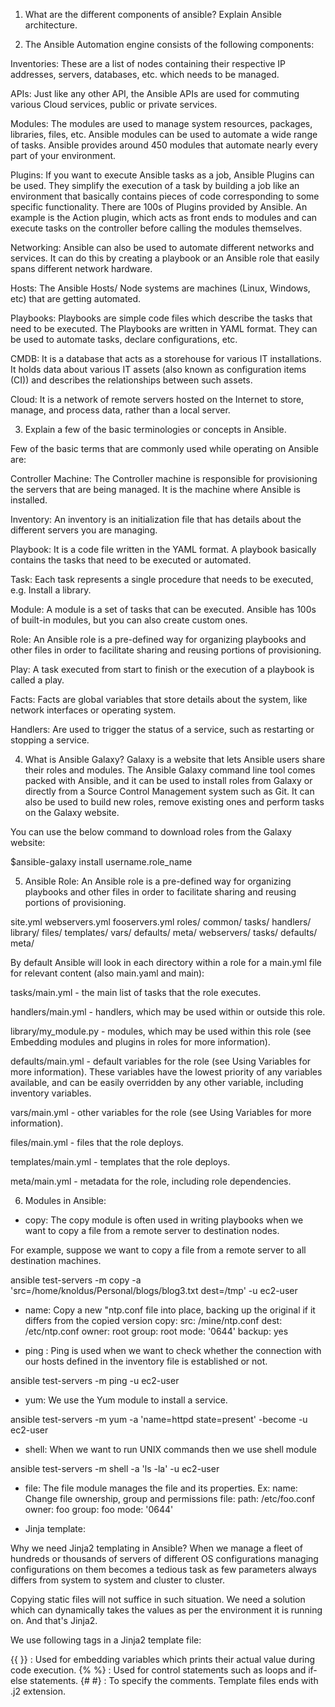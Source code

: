 1) What are the different components of ansible? Explain Ansible architecture.

2) The Ansible Automation engine consists of the following components:

Inventories: These are a list of nodes containing their respective IP addresses, servers, databases, etc. which needs to be managed.

APIs: Just like any other API, the Ansible APIs are used for commuting various Cloud services, public or private services.

Modules: The modules are used to manage system resources, packages, libraries, files, etc. Ansible modules can be used to automate a wide range of tasks. Ansible provides around 450 modules that automate nearly every part of your environment.

Plugins: If you want to execute Ansible tasks as a job, Ansible Plugins can be used. They simplify the execution of a task by building a job like an environment that basically contains pieces of code corresponding to some specific functionality. There are 100s of Plugins provided by Ansible. An example is the Action plugin, which acts as front ends to modules and can execute tasks on the controller before calling the modules themselves.

Networking: Ansible can also be used to automate different networks and services. It can do this by creating a playbook or an Ansible role that easily spans different network hardware.

Hosts: The Ansible Hosts/ Node systems are machines (Linux, Windows, etc) that are getting automated.

Playbooks: Playbooks are simple code files which describe the tasks that need to be executed. The Playbooks are written in YAML format. They can be used to automate tasks, declare configurations, etc.

CMDB: It is a database that acts as a storehouse for various IT installations. It holds data about various IT assets (also known as configuration items (CI)) and describes the relationships between such assets.

Cloud: It is a network of remote servers hosted on the Internet to store, manage, and process data, rather than a local server.

3) Explain a few of the basic terminologies or concepts in Ansible.

Few of the basic terms that are commonly used while operating on Ansible are:

Controller Machine: The Controller machine is responsible for provisioning the servers that are being managed. It is the machine where Ansible is installed.

Inventory: An inventory is an initialization file that has details about the different servers you are managing.

Playbook: It is a code file written in the YAML format. A playbook basically contains the tasks that need to be executed or automated.

Task: Each task represents a single procedure that needs to be executed, e.g. Install a library.

Module: A module is a set of tasks that can be executed. Ansible has 100s of built-in modules, but you can also create custom ones.

Role: An Ansible role is a pre-defined way for organizing playbooks and other files in order to facilitate sharing and reusing portions of provisioning.

Play: A task executed from start to finish or the execution of a playbook is called a play.

Facts: Facts are global variables that store details about the system, like network interfaces or operating system.

Handlers: Are used to trigger the status of a service, such as restarting or stopping a service.

4) What is Ansible Galaxy? 
Galaxy is a website that lets Ansible users share their roles and modules. The Ansible Galaxy command line tool comes packed with Ansible, and it can be used to install roles from Galaxy or directly from a Source Control Management system such as Git. It can also be used to build new roles, remove existing ones and perform tasks on the Galaxy website.

You can use the below command to download roles from the Galaxy website:

$ansible-galaxy install username.role_name

5) Ansible Role:
An Ansible role is a pre-defined way for organizing playbooks and other files in order to facilitate sharing and reusing portions of provisioning.

site.yml
webservers.yml
fooservers.yml
roles/
    common/
        tasks/
        handlers/
        library/
        files/
        templates/
        vars/
        defaults/
        meta/
    webservers/
        tasks/
        defaults/
        meta/

By default Ansible will look in each directory within a role for a main.yml file for relevant content (also main.yaml and main):

tasks/main.yml - the main list of tasks that the role executes.

handlers/main.yml - handlers, which may be used within or outside this role.

library/my_module.py - modules, which may be used within this role (see Embedding modules and plugins in roles for more information).

defaults/main.yml - default variables for the role (see Using Variables for more information). These variables have the lowest priority of any variables available, and can be easily overridden by any other variable, including inventory variables.

vars/main.yml - other variables for the role (see Using Variables for more information).

files/main.yml - files that the role deploys.

templates/main.yml - templates that the role deploys.

meta/main.yml - metadata for the role, including role dependencies.


6) Modules in Ansible:

- copy: The copy module is often used in writing playbooks when we want to copy a file from a remote server to destination nodes.

For example, suppose we want to copy a file from a remote server to all destination machines.

ansible test-servers -m copy -a 'src=/home/knoldus/Personal/blogs/blog3.txt dest=/tmp' -u ec2-user

- name: Copy a new "ntp.conf file into place, backing up the original if it differs from the copied version
  copy:
    src: /mine/ntp.conf
    dest: /etc/ntp.conf
    owner: root
    group: root
    mode: '0644'
    backup: yes

- ping : Ping is used when we want to check whether the connection with our hosts defined in the inventory file is established or not.

ansible test-servers -m ping -u ec2-user

- yum: We use the Yum module to install a service.

ansible test-servers -m yum -a 'name=httpd state=present' -become -u ec2-user

- shell: When we want to run UNIX commands then we use shell module

ansible test-servers -m shell -a 'ls -la' -u ec2-user

- file: The file module manages the file and its properties.
Ex:
 name: Change file ownership, group and permissions
  file:
    path: /etc/foo.conf
    owner: foo
    group: foo
    mode: '0644'


- Jinja template: 

Why we need Jinja2 templating in Ansible?
When we manage a fleet of hundreds or thousands of servers of different OS configurations managing configurations on them becomes a tedious task as few parameters always differs from system to system and cluster to cluster.

Copying static files will not suffice in such situation. We need a solution which can dynamically takes the values as per the environment it is running on. And that's Jinja2.

We use following tags in a Jinja2 template file:

{{ }} : Used for embedding variables which prints their actual value during code execution.
{% %} : Used for control statements such as loops and if-else statements.
{# #} : To specify the comments.
Template files ends with .j2 extension.

